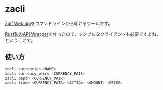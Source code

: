 # zacli

[Zaif Web api](http://techbureau-api-document.readthedocs.io/ja/latest/index.html)をコマンドラインから叩けるツールです。

[Rust製のAPI Wrapper](https://github.com/yajamon/zaif-api-rust)を作ったので、シンプルなクライアントも必要ですよね、ということで。

## 使い方

```sh
zacli currencies <NAME>
zacli currency_pairs <CURRENCY_PAIR>
zacli depth <CURRENCY_PAIR>
zacli trade <CURRENCY_PAIR> <ACTION> <AMOUNT> <PRICE>
```
